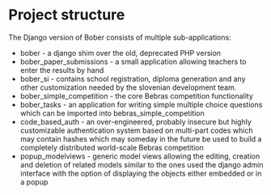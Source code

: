 # Project structure

The Django version of Bober consists of multiple sub-applications:
  - bober - a django shim over the old, deprecated PHP version
  - bober\_paper\_submissions - a small application allowing teachers to enter the results by hand
  - bober\_si - contains school registration, diploma generation and any other customization needed by the slovenian development team.
  - bober\_simple\_competition - the core Bebras competition functionality
  - bober\_tasks - an application for writing simple multiple choice questions which can be imported into bebras\_simple\_competition
  - code\_based\_auth - an over-engineered, probably insecure but highly customizable authentication system based on multi-part codes which may contain hashes which may someday in the future be used to build a completely distributed world-scale Bebras competition
  - popup\_modelviews - generic model views allowing the editing, creation and deletion of related models similar to the ones used the django admin interface with the option of displaying the objects either embedded or in a popup
